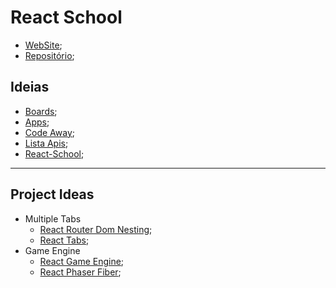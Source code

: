 # React School

- [WebSite](https://react-school2.netlify.app/);
- [Repositório](https://gitlab.com/201flaviosilva/ReactSchool);

## Ideias

- [Boards](https://gitlab.com/201flaviosilva/ReactSchool/-/boards/2261662);
- [Apps](https://github.com/florinpop17/app-ideas);
- [Code Away](https://www.codeaway.io/);
- [Lista Apis](https://github.com/public-apis/public-apis);
- [React-School](https://react-school.netlify.app/);


----

## Project Ideas

- Multiple Tabs
  - [React Router Dom Nesting](https://reactrouter.com/web/example/nesting);
  - [React Tabs](https://www.npmjs.com/package/react-tabs);
- Game Engine
  - [React Game Engine](https://github.com/bberak/react-game-engine);
  - [React Phaser Fiber](https://github.com/mattjennings/react-phaser-fiber);